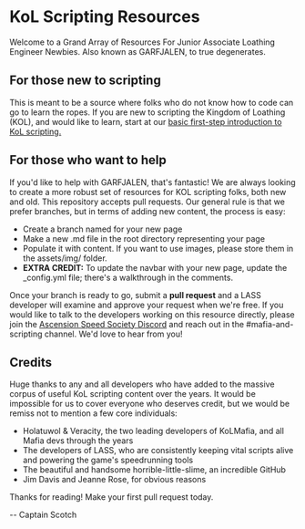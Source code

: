 # KoL Scripting Resources

Welcome to a Grand Array of Resources For Junior Associate Loathing Engineer Newbies. Also known as GARFJALEN, to true degenerates.

## For those new to scripting

This is meant to be a source where folks who do not know how to code can go to learn the ropes. If you are new to scripting the Kingdom of Loathing (KOL), and would like to learn, start at our [basic first-step introduction to KoL scripting.](https://loathing-associates-scripting-society.github.io/KoL-Scripting-Resources//KoL-Scripting-Introduction.html)

## For those who want to help

If you'd like to help with GARFJALEN, that's fantastic! We are always looking to create a more robust set of resources for KOL scripting folks, both new and old. This repository accepts pull requests. Our general rule is that we prefer branches, but in terms of adding new content, the process is easy:

- Create a branch named for your new page
- Make a new .md file in the root directory representing your page
- Populate it with content. If you want to use images, please store them in the assets/img/ folder.
- **EXTRA CREDIT:** To update the navbar with your new page, update the _config.yml file; there's a walkthrough in the comments.

Once your branch is ready to go, submit a **pull request** and a LASS developer will examine and approve your request when we're free. If you would like to talk to the developers working on this resource directly, please join the [Ascension Speed Society Discord](https://discord.com/invite/k3vR3caDkF) and reach out in the #mafia-and-scripting channel. We'd love to hear from you!

## Credits
Huge thanks to any and all developers who have added to the massive corpus of useful KoL scripting content over the years. It would be impossible for us to cover everyone who deserves credit, but we would be remiss not to mention a few core individuals:

- Holatuwol & Veracity, the two leading developers of KoLMafia, and all Mafia devs through the years
- The developers of LASS, who are consistently keeping vital scripts alive and powering the game's speedrunning tools
- The beautiful and handsome horrible-little-slime, an incredible GitHub 
- Jim Davis and Jeanne Rose, for obvious reasons

Thanks for reading! Make your first pull request today.

-- Captain Scotch
